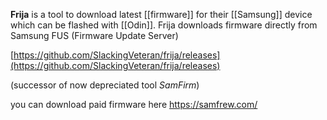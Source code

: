 **Frija** is a tool to download latest [[firmware]] for their [[Samsung]] device which can be flashed with [[Odin]].
Frija downloads firmware directly from Samsung FUS (Firmware Update Server)

[https://github.com/SlackingVeteran/frija/releases](https://github.com/SlackingVeteran/frija/releases)

 (successor of now depreciated tool _SamFirm_)

you can download paid firmware here https://samfrew.com/